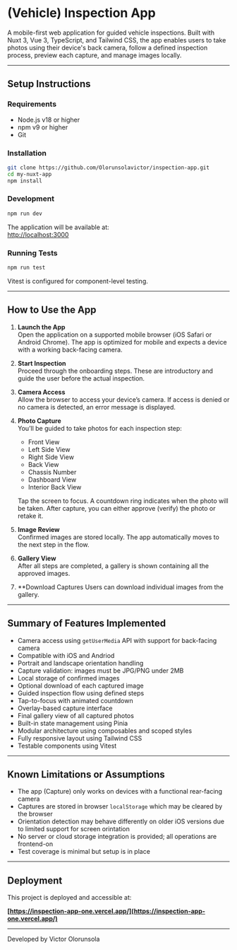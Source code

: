 # (Vehicle) Inspection App

A mobile-first web application for guided vehicle inspections. Built with Nuxt 3, Vue 3, TypeScript, and Tailwind CSS, the app enables users to take photos using their device's back camera, follow a defined inspection process, preview each capture, and manage images locally.

---

## Setup Instructions

### Requirements

- Node.js v18 or higher
- npm v9 or higher
- Git

### Installation

```bash
git clone https://github.com/Olorunsolavictor/inspection-app.git
cd my-nuxt-app
npm install
```

### Development

```bash
npm run dev
```

The application will be available at:  
[http://localhost:3000](http://localhost:3000)

### Running Tests

```bash
npm run test
```

Vitest is configured for component-level testing.

---

## How to Use the App

1. **Launch the App**  
   Open the application on a supported mobile browser (iOS Safari or Android Chrome). The app is optimized for mobile and expects a device with a working back-facing camera.

2. **Start Inspection**  
   Proceed through the onboarding steps. These are introductory and guide the user before the actual inspection.

3. **Camera Access**  
   Allow the browser to access your device’s camera. If access is denied or no camera is detected, an error message is displayed.

4. **Photo Capture**  
   You’ll be guided to take photos for each inspection step:

   - Front View
   - Left Side View
   - Right Side View
   - Back View
   - Chassis Number
   - Dashboard View
   - Interior Back View

   Tap the screen to focus. A countdown ring indicates when the photo will be taken. After capture, you can either approve (verify) the photo or retake it.

5. **Image Review**  
   Confirmed images are stored locally. The app automatically moves to the next step in the flow.

6. **Gallery View**  
   After all steps are completed, a gallery is shown containing all the approved images.

7. \*\*Download Captures
   Users can download individual images from the gallery.

---

## Summary of Features Implemented

- Camera access using `getUserMedia` API with support for back-facing camera
- Compatible with iOS and Andriod
- Portrait and landscape orientation handling
- Capture validation: images must be JPG/PNG under 2MB
- Local storage of confirmed images
- Optional download of each captured image
- Guided inspection flow using defined steps
- Tap-to-focus with animated countdown
- Overlay-based capture interface
- Final gallery view of all captured photos
- Built-in state management using Pinia
- Modular architecture using composables and scoped styles
- Fully responsive layout using Tailwind CSS
- Testable components using Vitest

---

## Known Limitations or Assumptions

- The app (Capture) only works on devices with a functional rear-facing camera
- Captures are stored in browser `localStorage` which may be cleared by the browser
- Orientation detection may behave differently on older iOS versions due to limited support for screen orintation
- No server or cloud storage integration is provided; all operations are frontend-on
- Test coverage is minimal but setup is in place

---

## Deployment

This project is deployed and accessible at:

**[https://inspection-app-one.vercel.app/](https://inspection-app-one.vercel.app/)**

---

Developed by Victor Olorunsola
